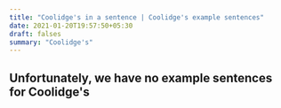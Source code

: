 ```yaml
---
title: "Coolidge's in a sentence | Coolidge's example sentences"
date: 2021-01-20T19:57:50+05:30
draft: falses
summary: "Coolidge's"
---
```

## Unfortunately, we have no example sentences for Coolidge's                 
